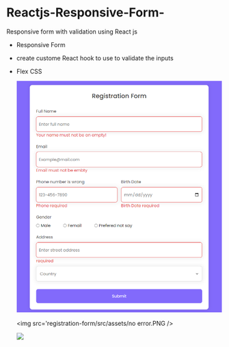 # Reactjs-Responsive-Form-
Responsive form with validation using React js

 - Responsive Form
 - create custome React hook to use to validate the inputs  
 - Flex CSS

   <img src='registration-form/src/assets/regisrration error desktop.PNG' />


   <img src='registration-form/src/assets/no error.PNG />
   
   <img src='registration-form/src/assets/responsive.PNG' />


